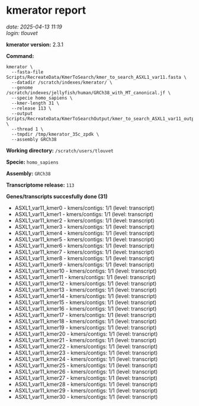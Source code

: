 # kmerator report
*date: 2025-04-13 11:19*  
*login: tlouvet*

**kmerator version:** 2.3.1

**Command:**

```
kmerator \
  --fasta-file Scripts/RecreateData/KmerToSearch/kmer_to_search_ASXL1_var11.fasta \
  --datadir /scratch/indexes/kmerator/ \
  --genome /scratch/indexes/jellyfish/human/GRCh38_with_MT_canonical.jf \
  --specie homo_sapiens \
  --kmer-length 31 \
  --release 113 \
  --output Scripts/RecreateData/KmerToSearchOutput/kmer_to_search_ASXL1_var11_output \
  --thread 1 \
  --tmpdir /tmp/kmerator_35c_zpdk \
  --assembly GRCh38
```

**Working directory:** `/scratch/users/tlouvet`

**Specie:** `homo_sapiens`

**Assembly:** `GRCh38`

**Transcriptome release:** `113`

**Genes/transcripts succesfully done (31)**

- ASXL1_var11_kmer0 - kmers/contigs: 1/1 (level: transcript)
- ASXL1_var11_kmer1 - kmers/contigs: 1/1 (level: transcript)
- ASXL1_var11_kmer2 - kmers/contigs: 1/1 (level: transcript)
- ASXL1_var11_kmer3 - kmers/contigs: 1/1 (level: transcript)
- ASXL1_var11_kmer4 - kmers/contigs: 1/1 (level: transcript)
- ASXL1_var11_kmer5 - kmers/contigs: 1/1 (level: transcript)
- ASXL1_var11_kmer6 - kmers/contigs: 1/1 (level: transcript)
- ASXL1_var11_kmer7 - kmers/contigs: 1/1 (level: transcript)
- ASXL1_var11_kmer8 - kmers/contigs: 1/1 (level: transcript)
- ASXL1_var11_kmer9 - kmers/contigs: 1/1 (level: transcript)
- ASXL1_var11_kmer10 - kmers/contigs: 1/1 (level: transcript)
- ASXL1_var11_kmer11 - kmers/contigs: 1/1 (level: transcript)
- ASXL1_var11_kmer12 - kmers/contigs: 1/1 (level: transcript)
- ASXL1_var11_kmer13 - kmers/contigs: 1/1 (level: transcript)
- ASXL1_var11_kmer14 - kmers/contigs: 1/1 (level: transcript)
- ASXL1_var11_kmer15 - kmers/contigs: 1/1 (level: transcript)
- ASXL1_var11_kmer16 - kmers/contigs: 1/1 (level: transcript)
- ASXL1_var11_kmer17 - kmers/contigs: 1/1 (level: transcript)
- ASXL1_var11_kmer18 - kmers/contigs: 1/1 (level: transcript)
- ASXL1_var11_kmer19 - kmers/contigs: 1/1 (level: transcript)
- ASXL1_var11_kmer20 - kmers/contigs: 1/1 (level: transcript)
- ASXL1_var11_kmer21 - kmers/contigs: 1/1 (level: transcript)
- ASXL1_var11_kmer22 - kmers/contigs: 1/1 (level: transcript)
- ASXL1_var11_kmer23 - kmers/contigs: 1/1 (level: transcript)
- ASXL1_var11_kmer24 - kmers/contigs: 1/1 (level: transcript)
- ASXL1_var11_kmer25 - kmers/contigs: 1/1 (level: transcript)
- ASXL1_var11_kmer26 - kmers/contigs: 1/1 (level: transcript)
- ASXL1_var11_kmer27 - kmers/contigs: 1/1 (level: transcript)
- ASXL1_var11_kmer28 - kmers/contigs: 1/1 (level: transcript)
- ASXL1_var11_kmer29 - kmers/contigs: 1/1 (level: transcript)
- ASXL1_var11_kmer30 - kmers/contigs: 1/1 (level: transcript)
